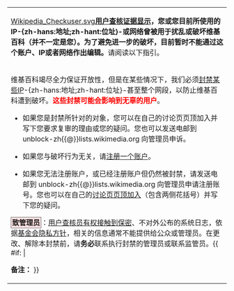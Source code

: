 <table>
<tbody>
<tr class="odd">
<td><p><a href="https://zh.wikipedia.org/wiki/File:Wikipedia_Checkuser.svg" title="fig:Wikipedia_Checkuser.svg">Wikipedia_Checkuser.svg</a><strong><a href="https://zh.wikipedia.org/wiki/Wikipedia:用户查核" title="wikilink">用户查核证据显示</a>，您或您目前所使用的IP-{zh-hans:地址;zh-hant:位址}-或网络曾被用于扰乱或破坏维基百科（并不一定是您）。为了避免进一步的破坏，目前暂时不能通过这个账户、IP或者网络作出编辑。</strong>请阅读以下指引。</p></td>
</tr>
<tr class="even">
<td><p>维基百科竭尽全力保证开放性，但是在某些情况下，我们必须<a href="https://zh.wikipedia.org/wiki/Wikipedia:封禁方针" title="wikilink">封禁某些IP</a>-{zh-hans:地址;zh-hant:位址}-甚至整个网段，以防止维基百科遭到破坏。<font color="red"><strong>这些封禁可能会影响到无辜的用户</strong></font>。</p>
<ul>
<li>如果您是封禁所针对的对象，您可以在自己的讨论页页顶加入并写下您要求复审的理由或您的疑问。您也可以发送电邮到 unblock-zh{{@}}lists.wikimedia.org 向管理员申诉。</li>
</ul>
<ul>
<li>如果您与破坏行为无关，请<a href="https://zh.wikipedia.org/wiki/Special:CreateAccount" title="wikilink">注册一个账户</a>。</li>
</ul>
<ul>
<li>如果您无法注册账户，或已经注册账户但仍然被封禁，请发送电邮到 unblock-zh{{@}}lists.wikimedia.org 向管理员申请注册账号。您也可以在自己的<a href="https://zh.wikipedia.org/wiki/Special:mytalk" title="wikilink">讨论页页顶加入</a>（包含两侧花括号）并写下您的疑问。</li>
</ul>
<p><span style="border:#707070 solid 1px;background-color:#ffe0e0;padding:2px"><strong>致管理员</strong></span>：<a href="https://zh.wikipedia.org/wiki/Wikipedia:用户查核" title="wikilink">用户查核员有权接触到保密</a>、不对外公布的系统日志，依据<a href="https://zh.wikipedia.org/wiki/foundation:Privacy_policy" title="wikilink">基金会隐私方针</a>，相关的信息通常不能提供给公众或管理员。在更改、解除本封禁前，请<strong>务必</strong>联系执行封禁的管理员或联系监管员。{{ #if: |</p>
<p><strong>备注：</strong> }}</p></td>
</tr>
</tbody>
</table>